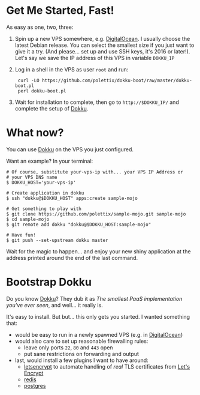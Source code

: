 # Get Me Started, Fast!

As easy as one, two, three:

1. Spin up a new VPS somewhere, e.g. [DigitalOcean][]. I usually choose
   the latest Debian release. You can select the smallest size if you just
   want to give it a try. (And please... set up and use SSH keys, it's
   2016 or later!). Let's say we save the IP address of this VPS in
   variable `DOKKU_IP`

2. Log in a shell in the VPS as user `root` and run:

        curl -LO https://github.com/polettix/dokku-boot/raw/master/dokku-boot.pl
        perl dokku-boot.pl

3. Wait for installation to complete, then go to `http://$DOKKU_IP/` and
   complete the setup of [Dokku][].

# What now?

You can use [Dokku][] on the VPS you just configured.

Want an example? In your terminal:

    # Of course, substitute your-vps-ip with... your VPS IP Address or
    # your VPS DNS name
    $ DOKKU_HOST='your-vps-ip'

    # Create application in dokku
    $ ssh "dokku@$DOKKU_HOST" apps:create sample-mojo

    # Get something to play with
    $ git clone https://github.com/polettix/sample-mojo.git sample-mojo
    $ cd sample-mojo
    $ git remote add dokku "dokku@$DOKKU_HOST:sample-mojo"
    
    # Have fun!
    $ git push --set-upstream dokku master

Wait for the magic to happen... and enjoy your new shiny application at
the address printed around the end of the last command.

# Bootstrap Dokku

Do you know [Dokku][]? They dub it as *The smallest PaaS implementation
you've ever seen*, and well... it really is.

It's easy to install. But but... this only gets you started. I wanted
something that:

- would be easy to run in a newly spawned VPS (e.g. in [DigitalOcean][])
- would also care to set up reasonable firewalling rules:
    - leave only ports `22`, `80` and `443` open
    - put sane restrictions on forwarding and output
- last, would install a few plugins I want to have around:
    - [letsencrypt][] to automate handling of *real* TLS certificates from
      [Let's Encrypt][]
    - [redis][]
    - [postgres][]


[Dokku]: http://dokku.viewdocs.io/dokku/
[DigitalOcean]: https://www.digitalocean.com/
[letsencrypt]: https://github.com/dokku/dokku-letsencrypt
[redis]: https://github.com/dokku/dokku-redis
[postgres]: https://github.com/dokku/dokku-postgres
[Let's Encrypt]: https://letsencrypt.org/
[deployable]: http://repo.or.cz/deployable.git
